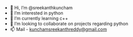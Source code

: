 - 👋 Hi, I’m @sreekanthkuncham
- 👀 I’m interested in python
- 🌱 I’m currently learning c++
- 💞️ I’m looking to collaborate on projects regarding python
- 📫 Mail - kunchamsreekanthreddy@gmail.com

<!---
sreekanthkuncham/sreekanthkuncham is a ✨ special ✨ repository because its `README.md` (this file) appears on your GitHub profile.
You can click the Preview link to take a look at your changes.
--->
